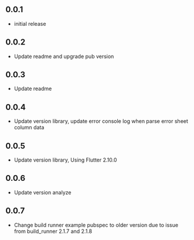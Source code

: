 ## 0.0.1
- initial release
## 0.0.2
- Update readme and upgrade pub version
## 0.0.3
- Update readme 
## 0.0.4
- Update version library, update error console log when parse error sheet column data 
## 0.0.5
- Update version library, Using Flutter 2.10.0 
## 0.0.6
- Update version analyze 
## 0.0.7
- Change build runner example pubspec to older version due to issue from build_runner 2.1.7 and 2.1.8
